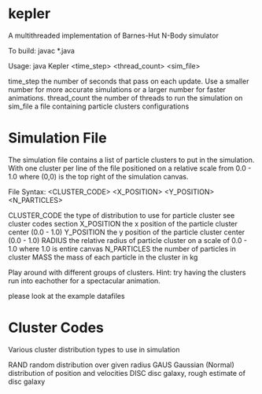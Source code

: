 # kepler
A multithreaded implementation of Barnes-Hut N-Body simulator

To build: javac *.java

Usage: java Kepler <time_step> <thread_count> <sim_file>

time_step       the number of seconds that pass on each update.
                Use a smaller number for more accurate simulations or a 
                larger number for faster animations. 
thread_count    the number of threads to run the simulation on 
sim_file        a file containing particle clusters configurations
  
# Simulation File
The simulation file contains a list of particle clusters
to put in the simulation. With one cluster per line of the file
positioned on a relative scale from 0.0 - 1.0 where (0,0)
is the top right of the simulation canvas.



File Syntax:
<CLUSTER_CODE>  <X_POSITION>  <Y_POSITION> <RADIUS>  <N_PARTICLES> <MASS>

CLUSTER_CODE    the type of distribution to use for particle cluster
                see cluster codes section
X_POSITION      the x position of the particle cluster center (0.0 - 1.0)
Y_POSITION      the y position of the particle cluster center (0.0 - 1.0)
RADIUS          the relative radius of particle cluster 
                on a scale of 0.0 - 1.0 where 1.0 is entire canvas
N_PARTICLES     the number of particles in cluster
MASS            the mass of each particle in the cluster in kg

Play around with different groups of clusters. Hint: try
having the clusters run into eachother for a spectacular
animation. 

please look at the example datafiles

# Cluster Codes
Various cluster distribution types to use in simulation

RAND    random distribution over given radius
GAUS    Gaussian (Normal) distribution of position and velocities
DISC    disc galaxy, rough estimate of disc galaxy
